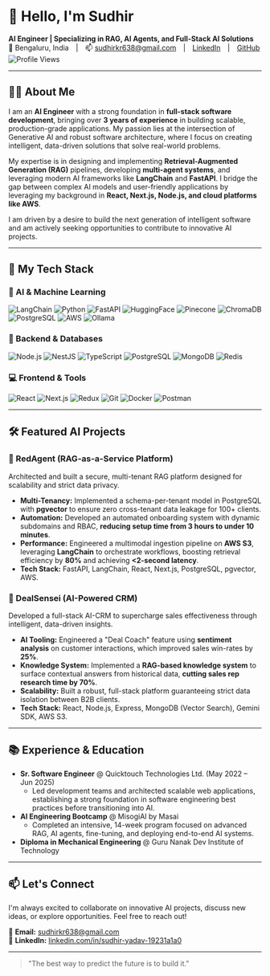 # 👋 Hello, I'm Sudhir

**AI Engineer | Specializing in RAG, AI Agents, and Full-Stack AI Solutions**  
📍 Bengaluru, India | 📫 sudhirkr638@gmail.com | [LinkedIn](https://www.linkedin.com/in/sudhir-yadav-19231a1a0/) | [GitHub](https://github.com/sky-sudhir)  
![Profile Views](https://visitor-badge.laobi.icu/badge?page_id=sky-sudhir.sky-sudhir)

---

## 🧑‍💻 About Me

I am an **AI Engineer** with a strong foundation in **full-stack software development**, bringing over **3 years of experience** in building scalable, production-grade applications. My passion lies at the intersection of Generative AI and robust software architecture, where I focus on creating intelligent, data-driven solutions that solve real-world problems.

My expertise is in designing and implementing **Retrieval-Augmented Generation (RAG)** pipelines, developing **multi-agent systems**, and leveraging modern AI frameworks like **LangChain** and **FastAPI**. I bridge the gap between complex AI models and user-friendly applications by leveraging my background in **React, Next.js, Node.js, and cloud platforms like AWS**.

I am driven by a desire to build the next generation of intelligent software and am actively seeking opportunities to contribute to innovative AI projects.

---

## 🚀 My Tech Stack

### 🧠 AI & Machine Learning
![LangChain](https://img.shields.io/badge/-LangChain-FFFFFF?style=flat&logo=LangChain)
![Python](https://img.shields.io/badge/Python-3776AB?style=flat&logo=python&logoColor=white)
![FastAPI](https://img.shields.io/badge/FastAPI-009688?style=flat&logo=fastapi)
![HuggingFace](https://img.shields.io/badge/%F0%9F%A4%97%20Hugging%20Face-FFD21E?style=flat)
![Pinecone](https://img.shields.io/badge/Pinecone-0C59E8?style=flat&logo=pinecone&logoColor=white)
![ChromaDB](https://img.shields.io/badge/Chroma-553ADD?style=flat)
![PostgreSQL](https://img.shields.io/badge/pgvector-336791?style=flat&logo=postgresql&logoColor=white)
![AWS](https://img.shields.io/badge/AWS%20S3-569A31?style=flat&logo=amazon-s3)
![Ollama](https://img.shields.io/badge/-Ollama-000000?style=flat)

### 🚀 Backend & Databases
![Node.js](https://img.shields.io/badge/-Node.js-339933?style=flat&logo=node.js)
![NestJS](https://img.shields.io/badge/-NestJS-E0234E?style=flat&logo=nestjs)
![TypeScript](https://img.shields.io/badge/-TypeScript-3178C6?style=flat&logo=typescript)
![PostgreSQL](https://img.shields.io/badge/-PostgreSQL-4169E1?style=flat&logo=postgresql)
![MongoDB](https://img.shields.io/badge/-MongoDB-47A248?style=flat&logo=mongodb)
![Redis](https://img.shields.io/badge/-Redis-DC382D?style=flat&logo=redis)

### 💻 Frontend & Tools
![React](https://img.shields.io/badge/-ReactJS-61DAFB?style=flat&logo=react)
![Next.js](https://img.shields.io/badge/-Next.js-black?style=flat&logo=next.js)
![Redux](https://img.shields.io/badge/-Redux-764ABC?style=flat&logo=redux)
![Git](https://img.shields.io/badge/-Git-F05032?style=flat&logo=git)
![Docker](https://img.shields.io/badge/Docker-2496ED?style=flat&logo=docker&logoColor=white)
![Postman](https://img.shields.io/badge/-Postman-FF6C37?style=flat&logo=postman)

---

## 🛠️ Featured AI Projects

### 🔹 RedAgent (RAG-as-a-Service Platform)
Architected and built a secure, multi-tenant RAG platform designed for scalability and strict data privacy.
- **Multi-Tenancy:** Implemented a schema-per-tenant model in PostgreSQL with **pgvector** to ensure zero cross-tenant data leakage for 100+ clients.
- **Automation:** Developed an automated onboarding system with dynamic subdomains and RBAC, **reducing setup time from 3 hours to under 10 minutes**.
- **Performance:** Engineered a multimodal ingestion pipeline on **AWS S3**, leveraging **LangChain** to orchestrate workflows, boosting retrieval efficiency by **80%** and achieving **<2-second latency**.
- **Tech Stack:** FastAPI, LangChain, React, Next.js, PostgreSQL, pgvector, AWS.

### 🔹 DealSensei (AI-Powered CRM)
Developed a full-stack AI-CRM to supercharge sales effectiveness through intelligent, data-driven insights.
- **AI Tooling:** Engineered a "Deal Coach" feature using **sentiment analysis** on customer interactions, which improved sales win-rates by **25%**.
- **Knowledge System:** Implemented a **RAG-based knowledge system** to surface contextual answers from historical data, **cutting sales rep research time by 70%**.
- **Scalability:** Built a robust, full-stack platform guaranteeing strict data isolation between B2B clients.
- **Tech Stack:** React, Node.js, Express, MongoDB (Vector Search), Gemini SDK, AWS S3.

---

## 📚 Experience & Education

- **Sr. Software Engineer** @ Quicktouch Technologies Ltd. (May 2022 – Jun 2025)
  - Led development teams and architected scalable web applications, establishing a strong foundation in software engineering best practices before transitioning into AI.
- **AI Engineering Bootcamp** @ MisogiAI by Masai
  - Completed an intensive, 14-week program focused on advanced RAG, AI agents, fine-tuning, and deploying end-to-end AI systems.
- **Diploma in Mechanical Engineering** @ Guru Nanak Dev Institute of Technology

---

## 📫 Let's Connect

I'm always excited to collaborate on innovative AI projects, discuss new ideas, or explore opportunities. Feel free to reach out!

📧 **Email:** sudhirkr638@gmail.com  
💼 **LinkedIn:** [linkedin.com/in/sudhir-yadav-19231a1a0](https://www.linkedin.com/in/sudhir-yadav-19231a1a0/)

---

> "The best way to predict the future is to build it."
